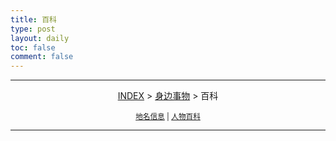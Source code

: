 ```yaml
---
title: 百科
type: post
layout: daily
toc: false
comment: false
---
```

---
<span><center>[INDEX](/gknows/index) > [身边事物](/gknows/身边事物) > 百科</center></span>

<small><center>[地名信息](/gknows/地名信息) | [人物百科](/gknows/人物百科)</center></small>

---
